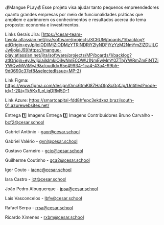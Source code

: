 💰Mangue PLay💰
Esse projeto visa ajudar tanto pequenos empreendedores quanto grandes empresas por meio de funcionalidades práticas que ampliem e aprimorem os conhecimentos e resultados acerca do tema proposto: economia e investimentos.

Links Gerais
Jira: [https://cesar-team-tavola.atlassian.net/jira/software/projects/SCRUM/boards/1/backlog?atlOrigin=eyJpIjoiODllMjZiODMzYTRlNDRiY2IyNDFjYzYzM2NmYmZlZDUiLCJwIjoiaiJ9](https://mangue-play.atlassian.net/jira/software/projects/MP/boards/1/backlog?atlOrigin=eyJwIjoiaiIsImkiOiIwNmE0OWU1NmEwMmY0ZThjYWRmZmFiNTZiYWQwMjViMyJ9&cloudId=65e49934-1ca4-43a4-99b5-9d0690c37ef8&selectedIssue=MP-2)

Link Figma: https://www.figma.com/design/0mc6tmKI8ZHaOIpScGqfJp/Untitled?node-id=1-2&t=Tk5KxfLoLiqDRM5D-1

Link Azure: https://smartcapital-fdd8hfepc3ekdxez.brazilsouth-01.azurewebsites.net/

Entrega 1️⃣
Imagens
Entrega 2️⃣
Imagens
Contribuidores
Bruno Carvalho -  bcf2@cesar.school

Gabriel Antônio - gaor@cesar.school

Gabriel Valério - gvnl@cesar.school

Gustavo Carneiro - gcic@cesar.school

Guilherme Coutinho - gca2@cesar.school

Igor Couto - iacnc@cesar.school

Iara Castro - ict@cesar.school

João Pedro Albuquerque - jpsa@cesar.school

Laís Vasconcelos - lbfv@cesar.school

Rafael Serpa - rrsa@cesar.school

Ricardo Ximenes - rxbm@cesar.school
